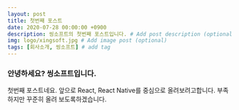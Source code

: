 ```yaml
---
layout: post
title: 첫번째 포스트
date: 2020-07-28 00:00:00 +0900
description: 씽소프트의 첫번째 포스트입니다. # Add post description (optional)
img: logo/xingsoft.jpg # Add image post (optional)
tags: [회사소개, 씽소프트] # add tag
---
```


### 안녕하세요? 씽소프트입니다.

첫번째 포스트네요. 앞으로 React, React Native를 중심으로 올려보려고합니다. 부족하지만 꾸준히 올려 보도록하겠습니다.
